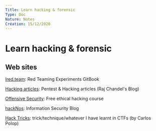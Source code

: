 ```yaml
---
Title: Learn hacking & forensic
Type: Doc
Nature: Notes
Création: 15/12/2020
---
```


# Learn hacking & forensic
## Web sites
[Ired.team](https://www.ired.team/): Red Teaming Experiments GitBook

[Hacking articles](https://www.hackingarticles.in/): Pentest & Hacking articles (Raj Chandel's Blog)

[Offensive Security](https://www.offensive-security.com/metasploit-unleashed/): Free ethical hacking course

[hackNos](https://www.hacknos.com/?amp): Information Security Blog

[Hack Tricks](https://book.hacktricks.xyz/): trick/technique/whatever I have learnt in CTFs (by Carlos Polop)
